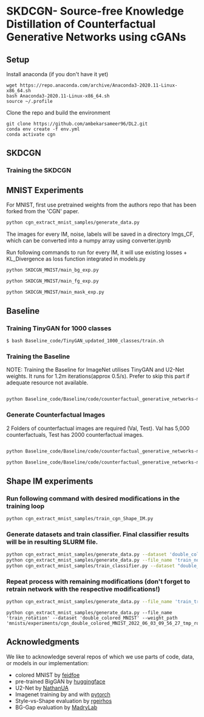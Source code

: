 # SKDCGN- Source-free Knowledge Distillation of Counterfactual Generative Networks using cGANs



## Setup ##
Install anaconda (if you don't have it yet)
```Shell
wget https://repo.anaconda.com/archive/Anaconda3-2020.11-Linux-x86_64.sh
bash Anaconda3-2020.11-Linux-x86_64.sh
source ~/.profile
```

Clone the repo and build the environment

```Shell
git clone https://github.com/ambekarsameer96/DL2.git
conda env create -f env.yml
conda activate cgn
```

## SKDCGN ##


### Training the SKDCGN



## MNIST Experiments ###
For MNIST, first use pretrained weights from the authors repo that has been forked from the 'CGN' paper. 

```bash
python cgn_extract_mnist_samples/generate_data.py

```
The images for every IM, noise, labels will be saved in a directory Imgs_CF, which can be converted into a numpy array using converter.ipynb 

Run following commands to run for every IM, it will use existing losses + KL_Divergence as loss function integrated in models.py
```bash
python SKDCGN_MNIST/main_bg_exp.py

python SKDCGN_MNIST/main_fg_exp.py

python SKDCGN_MNIST/main_mask_exp.py

```

## Baseline ###

### Training TinyGAN for 1000 classes
```bash
$ bash Baseline_code/TinyGAN_updated_1000_classes/train.sh
```

### Training the Baseline

NOTE: Training the Baseline for ImageNet utilises TinyGAN and U2-Net weights. It runs for 1.2m iterations(approx 0.5/s). Prefer to skip this part if adequate resource not available.

```bash

python Baseline_code/Baseline/code/counterfactual_generative_networks-main/imagenet/train_cgn.py --model_name MODEL_NAME
```

### Generate Counterfactual Images

2 Folders of counterfactual images are required (Val, Test). Val has 5,000 counterfactuals, Test has 2000 counterfactual images. 

```bash

python Baseline_code/Baseline/code/counterfactual_generative_networks-main/imagenet/generate_data.py --n_data 5000 --weights_path imagenet/weights/cgn.pth --mode random --run_name val --truncation 0.5 --batch_sz 1

python Baseline_code/Baseline/code/counterfactual_generative_networks-main/imagenet/generate_data.py --n_data 2000 --weights_path imagenet/weights/cgn.pth --mode random --run_name test --truncation 0.5 --batch_sz 1
```

## Shape IM experiments ##
### Run following command with desired modifications in the training loop
```bash
python cgn_extract_mnist_samples/train_cgn_Shape_IM.py
```

### Generate datasets and train classifier. Final classifier results will be in resulting SLURM file.
```bash
python cgn_extract_mnist_samples/generate_data.py --dataset 'double_colored_MNIST'
python cgn_extract_mnist_samples/generate_data.py --file_name 'train_noise' --dataset 'double_colored_MNIST' --weight_path 'mnists/experiments/cgn_double_colored_MNIST_2022_06_02_14_31_20_tmp_noise01/weights/ckp_46000.pth'
python cgn_extract_mnist_samples/train_classifier.py --dataset "double_colored_MNIST_counterfactual"
```

### Repeat process with remaining modifications (don't forget to retrain network with the respective modifications!)
```bash
python cgn_extract_mnist_samples/generate_data.py --file_name 'train_transparent' --dataset 'double_colored_MNIST' --weight_path 'mnists/experiments/cgn_double_colored_MNIST_2022_06_01_10_24_42_tmp_transparent75/weights/ckp_46000.pth'
```
```
python cgn_extract_mnist_samples/generate_data.py --file_name 'train_rotation' --dataset 'double_colored_MNIST' --weight_path 'mnists/experiments/cgn_double_colored_MNIST_2022_06_03_09_56_27_tmp_rotation180deg/weights/ckp_46000.pth'
```

## Acknowledgments ##
We like to acknowledge several repos of which we use parts of code, data, or models in our implementation:

- colored MNIST by [feidfoe](https://github.com/feidfoe/learning-not-to-learn)
- pre-trained BigGAN by [huggingface](https://github.com/huggingface/pytorch-pretrained-BigGAN)
- U2-Net by [NathanUA](https://github.com/NathanUA/U-2-Net/)
- Imagenet training by and with [pytorch](https://github.com/pytorch/examples/tree/master/imagenet)
- Style-vs-Shape evaluation by [rgeirhos](https://github.com/rgeirhos/texture-vs-shape)
- BG-Gap evaluation by [MadryLab](https://github.com/MadryLab/backgrounds_challenge)
